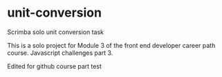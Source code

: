 # unit-conversion
Scrimba solo unit conversion task

This is a solo project for Module 3 of the front end developer career path course. Javascript challenges part 3.

Edited for github course part test
